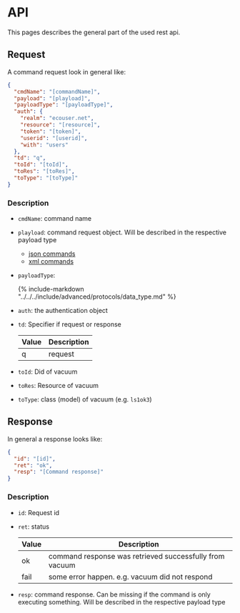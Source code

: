 # API

This pages describes the general part of the used rest api.

## Request

A command request look in general like:

```json
{
  "cmdName": "[commandName]",
  "payload": "[playload]",
  "payloadType": "[payloadType]",
  "auth": {
    "realm": "ecouser.net",
    "resource": "[resource]",
    "token": "[token]",
    "userid": "[userid]",
    "with": "users"
  },
  "td": "q",
  "toId": "[toId]",
  "toRes": "[toRes]",
  "toType": "[toType]"
}
```

### Description

- `cmdName`: command name
- `playload`: command request object. Will be described in the respective payload type
  - [json commands](../data_types/json/commands/index.md)
  - [xml commands](../data_types/xml/commands/index.md)
- `payloadType`:

  {% include-markdown "../../../include/advanced/protocols/data_type.md" %}

- `auth`: the authentication object
- `td`: Specifier if request or response

  | Value | Description |
  | ----- | ----------- |
  | q     | request     |

- `toId`: Did of vacuum
- `toRes`: Resource of vacuum
- `toType`: class (model) of vacuum (e.g. `ls1ok3`)

## Response

In general a response looks like:

```json
{
  "id": "[id]",
  "ret": "ok",
  "resp": "[Command response]"
}
```

### Description

- `id`: Request id
- `ret`: status

  | Value | Description                                             |
  | ----- | ------------------------------------------------------- |
  | ok    | command response was retrieved successfully from vacuum |
  | fail  | some error happen. e.g. vacuum did not respond          |

- `resp`: command response. Can be missing if the command is only executing something.
  Will be described in the respective payload type
